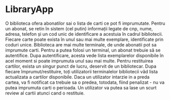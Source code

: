 # LibraryApp

O biblioteca ofera abonatilor sai o lista de carti ce pot fi imprumutate. Pentru un abonat, se retin în
sistem (cel putin) informații legate de cnp, nume, adresa, telefon și un cod unic de identificare a
acestuia în cadrul bibliotecii. Fiecare carte poate exista în unul sau mai multe exemplare, identificate
prin coduri unice. Biblioteca are mai multe terminale, de unde abonatii pot sa imprumute carti. Pentru
a putea folosi un terminal, un abonat trebuie să se autentifice. Dupa autentificare, acesta vede lista
exemplarelor disponibile în acel moment si poate imprumuta unul sau mai multe. Pentru restituirea
cartilor, exista un singur punct de lucru, deservit de un bibliotecar. Dupa fiecare împrumut/restituire,
toți utilizatorii terminalelor bibliotecii văd lista actualizata a cartilor disponibile. Daca un utilizator 
intarzie in a preda cartea, va fi notificat ca trebuie sa o predea, totodata, fiind penalizat - nu va putea
imprumuta carti o perioada. Un utilizator va putea sa lase un scurt review al cartii atunci cand o restituie.
